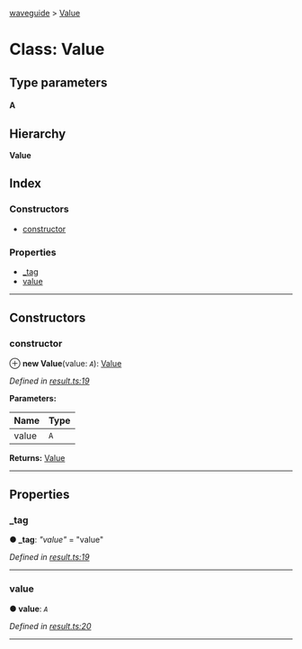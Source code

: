 [waveguide](../README.md) > [Value](../classes/value.md)

# Class: Value

## Type parameters
#### A 
## Hierarchy

**Value**

## Index

### Constructors

* [constructor](value.md#constructor)

### Properties

* [_tag](value.md#_tag)
* [value](value.md#value-1)

---

## Constructors

<a id="constructor"></a>

###  constructor

⊕ **new Value**(value: *`A`*): [Value](value.md)

*Defined in [result.ts:19](https://github.com/rzeigler/waveguide/blob/c6446d5/packages/waveguide/src/result.ts#L19)*

**Parameters:**

| Name | Type |
| ------ | ------ |
| value | `A` |

**Returns:** [Value](value.md)

___

## Properties

<a id="_tag"></a>

###  _tag

**● _tag**: *"value"* = "value"

*Defined in [result.ts:19](https://github.com/rzeigler/waveguide/blob/c6446d5/packages/waveguide/src/result.ts#L19)*

___
<a id="value-1"></a>

###  value

**● value**: *`A`*

*Defined in [result.ts:20](https://github.com/rzeigler/waveguide/blob/c6446d5/packages/waveguide/src/result.ts#L20)*

___

